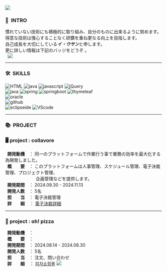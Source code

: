 <img src="https://capsule-render.vercel.app/api?type=waving&color=46B8FF&height=200&section=header&text=LEEWOOSANG'S%20PORTFOLIO&fontSize=40&animation=fadeIn&fontAlign=67&fontAlignY=36" />

<div>
    <h3>👋<strong>&nbsp INTRO</strong></h3>
    慣れていない技術にも積極的に取り組み、自分のものに出来るように努めます。<br>
    得意な技術は慢心することなく研鑽を重ね更なる向上を目指します。<br>
    自己成長を大切にしている<strong><I>イ・ウサン</I></strong>と申します。<br>
    更に詳しい情報は下記のバッジをどうぞ 。<br>
    <a href="https://four-moonstone-851.notion.site/LEE-WOOSANG-fbccf4267b5d4c0a9ce19db384ceac5f?pvs=4"  target="_blank">
    <img src="https://img.shields.io/badge/ Profile-Notion-<COLOR>"
        style="height : auto; margin-left : 8px; margin-right : 8px;"/>
</a>
</div>
  <hr>
<div>
  <h3>🛠<strong>&nbsp SKILLS</strong></h3>
</div>
<div textalign=center>
    <img alt="HTML" src="https://img.shields.io/badge/html5-E34F26?style=for-the-badge&logo=html5&logoColor=white">
    <img alt="java" src="https://img.shields.io/badge/css-1572B6?style=for-the-badge&logo=css3&logoColor=white">
    <img alt="javascript" src="https://img.shields.io/badge/javascrip-F7DF1E?style=for-the-badge&logo=javascript&logoColor=black">
    <img alt="jQuery" src="https://img.shields.io/badge/jquery-0769AD?style=for-the-badge&logo=jquery&logoColor=white">
     <br>
    <img alt="java" src="https://img.shields.io/badge/java-007396?style=for-the-badge&logo=java&logoColor=white">
    <img alt="spring" src="https://img.shields.io/badge/spring-6DB33F?style=for-the-badge&logo=spring&logoColor=white">
    <img alt="springboot" src="https://img.shields.io/badge/springboot-6DB33F?style=for-the-badge&logo=springboot&logoColor=white">
    <img alt="thymeleaf" src="https://img.shields.io/badge/thymeleaf-005F0F?style=for-the-badge&logo=thymeleaf&logoColor=white">
      <br>
    <img alt="oracle" src="https://img.shields.io/badge/oracle-F80000?style=for-the-badge&logo=oracle&logoColor=white">
     <br>
    <img alt="github" src="https://img.shields.io/badge/github-181717?style=for-the-badge&logo=github&logoColor=white">
     <br>
    <img alt="eclipseide" src="https://img.shields.io/badge/eclipseide-2C2255?style=for-the-badge&logo=eclipseide&logoColor=white">
    <img alt="VScode" src="https://img.shields.io/badge/VScode-019DF4?style=for-the-badge&logo=VScode&logoColor=white">
</div>
 <hr> 
<h3>📚<strong>&nbsp PROJECT</strong></h3>
 <h3>🖥 project : collavore </h3>
 <strong>&nbsp&nbsp開発動機</strong>　： 同一のプラットフォームで作業行う事で業務の効率を最大化する為開発しました。<br>
 <strong>&nbsp&nbsp概　　要</strong>　： このプラットフォームは人事管理、スケジュール管理、電子決裁管理、プロジェクト管理、 <br>&nbsp&nbsp&nbsp&nbsp&nbsp&nbsp&nbsp&nbsp&nbsp&nbsp&nbsp&nbsp&nbsp&nbsp&nbsp&nbsp&nbsp&nbsp&nbsp&nbsp&nbsp&nbsp&nbsp&nbsp&nbsp企画管理などを提供します。<br>
 <strong>&nbsp&nbsp開発期間</strong>　： 2024.09.30 - 2024.11.13<br>
 <strong>&nbsp&nbsp開発人数</strong>　： 5名<br>
 <strong>&nbsp&nbsp担　　当</strong>　： 電子決裁管理</strong><br>
 <strong>&nbsp&nbsp詳　　細</strong>&nbsp&nbsp&nbsp&nbsp： <a href="https://github.com/leewoosang-hub/CollaVore/tree/master">電子決裁詳細</a>

<hr>

 <h3>🍕 project : oh! pizza </h3>
 <strong>&nbsp&nbsp開発動機</strong>　： <br>
 <strong>&nbsp&nbsp概　　要</strong>　： <br>
 <strong>&nbsp&nbsp開発期間</strong>　： 2024.08.14 - 2024.08.30<br>
 <strong>&nbsp&nbsp開発人数</strong>　： 5名<br>
 <strong>&nbsp&nbsp担　　当</strong>　： 注文、問い合わせ</strong><br>
 <strong>&nbsp&nbsp詳　　細</strong>&nbsp&nbsp&nbsp&nbsp： <a href="https://github.com/leewoosang-hub/CollaVore/tree/master">피자쇼핑몰</a>

<img src="https://capsule-render.vercel.app/api?type=waving&color=46B8FF&height=200&section=footer&20render&fontSize=90" />
